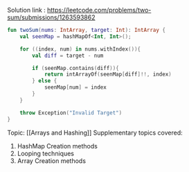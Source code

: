Solution link : https://leetcode.com/problems/two-sum/submissions/1263593862

```kotlin
fun twoSum(nums: IntArray, target: Int): IntArray {
	val seenMap = hashMapOf<Int, Int>();

	for ((index, num) in nums.withIndex()){
		val diff = target - num

		if (seenMap.contains(diff)){
			return intArrayOf(seenMap[diff]!!, index)
		} else {
			seenMap[num] = index
		}
	}

	throw Exception("Invalid Target")
}
```

Topic: [[Arrays and Hashing]]
Supplementary topics covered:
1. HashMap Creation methods
2. Looping techniques
3. Array Creation methods
